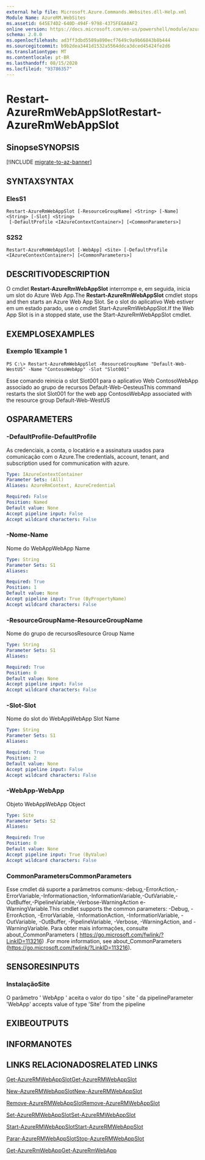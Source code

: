 ```yaml
---
external help file: Microsoft.Azure.Commands.Websites.dll-Help.xml
Module Name: AzureRM.WebSites
ms.assetid: 645E74D2-640D-494F-9798-4375FE6A0AF2
online version: https://docs.microsoft.com/en-us/powershell/module/azurerm.websites/restart-azurermwebappslot
schema: 2.0.0
ms.openlocfilehash: ad3ff3dbd5589a890ecf7649c9a9b66843b8b444
ms.sourcegitcommit: b9b2dea3441d1532a5564ddca3dced45424fe2d6
ms.translationtype: MT
ms.contentlocale: pt-BR
ms.lasthandoff: 08/15/2020
ms.locfileid: "93786357"
---
```

# <span data-ttu-id="9433b-101">Restart-AzureRmWebAppSlot</span><span class="sxs-lookup"><span data-stu-id="9433b-101">Restart-AzureRmWebAppSlot</span></span>

## <span data-ttu-id="9433b-102">Sinopse</span><span class="sxs-lookup"><span data-stu-id="9433b-102">SYNOPSIS</span></span>

[!INCLUDE [migrate-to-az-banner](../../includes/migrate-to-az-banner.md)]

## <span data-ttu-id="9433b-103">SYNTAX</span><span class="sxs-lookup"><span data-stu-id="9433b-103">SYNTAX</span></span>

### <span data-ttu-id="9433b-104">Eles</span><span class="sxs-lookup"><span data-stu-id="9433b-104">S1</span></span>
```
Restart-AzureRmWebAppSlot [-ResourceGroupName] <String> [-Name] <String> [-Slot] <String>
 [-DefaultProfile <IAzureContextContainer>] [<CommonParameters>]
```

### <span data-ttu-id="9433b-105">S2</span><span class="sxs-lookup"><span data-stu-id="9433b-105">S2</span></span>
```
Restart-AzureRmWebAppSlot [-WebApp] <Site> [-DefaultProfile <IAzureContextContainer>] [<CommonParameters>]
```

## <span data-ttu-id="9433b-106">DESCRITIVO</span><span class="sxs-lookup"><span data-stu-id="9433b-106">DESCRIPTION</span></span>
<span data-ttu-id="9433b-107">O cmdlet **Restart-AzureRmWebAppSlot** interrompe e, em seguida, inicia um slot do Azure Web App.</span><span class="sxs-lookup"><span data-stu-id="9433b-107">The **Restart-AzureRmWebAppSlot** cmdlet stops and then starts an Azure Web App Slot.</span></span>
<span data-ttu-id="9433b-108">Se o slot do aplicativo Web estiver em um estado parado, use o cmdlet Start-AzureRmWebAppSlot.</span><span class="sxs-lookup"><span data-stu-id="9433b-108">If the Web App Slot is in a stopped state, use the Start-AzureRmWebAppSlot cmdlet.</span></span>

## <span data-ttu-id="9433b-109">EXEMPLOS</span><span class="sxs-lookup"><span data-stu-id="9433b-109">EXAMPLES</span></span>

### <span data-ttu-id="9433b-110">Exemplo 1</span><span class="sxs-lookup"><span data-stu-id="9433b-110">Example 1</span></span>
```
PS C:\> Restart-AzureRmWebAppSlot -ResourceGroupName "Default-Web-WestUS" -Name "ContosoWebApp" -Slot "Slot001"
```

<span data-ttu-id="9433b-111">Esse comando reinicia o slot Slot001 para o aplicativo Web ContosoWebApp associado ao grupo de recursos Default-Web-Oesteus</span><span class="sxs-lookup"><span data-stu-id="9433b-111">This command restarts the slot Slot001 for the web app ContosoWebApp associated with the resource group Default-Web-WestUS</span></span>

## <span data-ttu-id="9433b-112">OS</span><span class="sxs-lookup"><span data-stu-id="9433b-112">PARAMETERS</span></span>

### <span data-ttu-id="9433b-113">-DefaultProfile</span><span class="sxs-lookup"><span data-stu-id="9433b-113">-DefaultProfile</span></span>
<span data-ttu-id="9433b-114">As credenciais, a conta, o locatário e a assinatura usados para comunicação com o Azure.</span><span class="sxs-lookup"><span data-stu-id="9433b-114">The credentials, account, tenant, and subscription used for communication with azure.</span></span>

```yaml
Type: IAzureContextContainer
Parameter Sets: (All)
Aliases: AzureRmContext, AzureCredential

Required: False
Position: Named
Default value: None
Accept pipeline input: False
Accept wildcard characters: False
```

### <span data-ttu-id="9433b-115">-Nome</span><span class="sxs-lookup"><span data-stu-id="9433b-115">-Name</span></span>
<span data-ttu-id="9433b-116">Nome do WebApp</span><span class="sxs-lookup"><span data-stu-id="9433b-116">WebApp Name</span></span>

```yaml
Type: String
Parameter Sets: S1
Aliases: 

Required: True
Position: 1
Default value: None
Accept pipeline input: True (ByPropertyName)
Accept wildcard characters: False
```

### <span data-ttu-id="9433b-117">-ResourceGroupName</span><span class="sxs-lookup"><span data-stu-id="9433b-117">-ResourceGroupName</span></span>
<span data-ttu-id="9433b-118">Nome do grupo de recursos</span><span class="sxs-lookup"><span data-stu-id="9433b-118">Resource Group Name</span></span>

```yaml
Type: String
Parameter Sets: S1
Aliases: 

Required: True
Position: 0
Default value: None
Accept pipeline input: False
Accept wildcard characters: False
```

### <span data-ttu-id="9433b-119">-Slot</span><span class="sxs-lookup"><span data-stu-id="9433b-119">-Slot</span></span>
<span data-ttu-id="9433b-120">Nome do slot do WebApp</span><span class="sxs-lookup"><span data-stu-id="9433b-120">WebApp Slot Name</span></span>

```yaml
Type: String
Parameter Sets: S1
Aliases: 

Required: True
Position: 2
Default value: None
Accept pipeline input: False
Accept wildcard characters: False
```

### <span data-ttu-id="9433b-121">-WebApp</span><span class="sxs-lookup"><span data-stu-id="9433b-121">-WebApp</span></span>
<span data-ttu-id="9433b-122">Objeto WebApp</span><span class="sxs-lookup"><span data-stu-id="9433b-122">WebApp Object</span></span>

```yaml
Type: Site
Parameter Sets: S2
Aliases: 

Required: True
Position: 0
Default value: None
Accept pipeline input: True (ByValue)
Accept wildcard characters: False
```

### <span data-ttu-id="9433b-123">CommonParameters</span><span class="sxs-lookup"><span data-stu-id="9433b-123">CommonParameters</span></span>
<span data-ttu-id="9433b-124">Esse cmdlet dá suporte a parâmetros comuns:-debug,-ErrorAction,-ErrorVariable,-Informationaction,-InformationVariable,-OutVariable,-OutBuffer,-PipelineVariable,-Verbose-WarningAction e-WarningVariable.</span><span class="sxs-lookup"><span data-stu-id="9433b-124">This cmdlet supports the common parameters: -Debug, -ErrorAction, -ErrorVariable, -InformationAction, -InformationVariable, -OutVariable, -OutBuffer, -PipelineVariable, -Verbose, -WarningAction, and -WarningVariable.</span></span> <span data-ttu-id="9433b-125">Para obter mais informações, consulte about_CommonParameters ( https://go.microsoft.com/fwlink/?LinkID=113216) .</span><span class="sxs-lookup"><span data-stu-id="9433b-125">For more information, see about_CommonParameters (https://go.microsoft.com/fwlink/?LinkID=113216).</span></span>

## <span data-ttu-id="9433b-126">SENSORES</span><span class="sxs-lookup"><span data-stu-id="9433b-126">INPUTS</span></span>

### <span data-ttu-id="9433b-127">Instalação</span><span class="sxs-lookup"><span data-stu-id="9433b-127">Site</span></span>
<span data-ttu-id="9433b-128">O parâmetro ' WebApp ' aceita o valor do tipo ' site ' da pipeline</span><span class="sxs-lookup"><span data-stu-id="9433b-128">Parameter 'WebApp' accepts value of type 'Site' from the pipeline</span></span>

## <span data-ttu-id="9433b-129">EXIBE</span><span class="sxs-lookup"><span data-stu-id="9433b-129">OUTPUTS</span></span>

## <span data-ttu-id="9433b-130">INFORMA</span><span class="sxs-lookup"><span data-stu-id="9433b-130">NOTES</span></span>

## <span data-ttu-id="9433b-131">LINKS RELACIONADOS</span><span class="sxs-lookup"><span data-stu-id="9433b-131">RELATED LINKS</span></span>

[<span data-ttu-id="9433b-132">Get-AzureRMWebAppSlot</span><span class="sxs-lookup"><span data-stu-id="9433b-132">Get-AzureRMWebAppSlot</span></span>](./Get-AzureRMWebAppSlot.md)

[<span data-ttu-id="9433b-133">New-AzureRMWebAppSlot</span><span class="sxs-lookup"><span data-stu-id="9433b-133">New-AzureRMWebAppSlot</span></span>](./New-AzureRMWebAppSlot.md)

[<span data-ttu-id="9433b-134">Remove-AzureRMWebAppSlot</span><span class="sxs-lookup"><span data-stu-id="9433b-134">Remove-AzureRMWebAppSlot</span></span>](./Remove-AzureRMWebAppSlot.md)

[<span data-ttu-id="9433b-135">Set-AzureRMWebAppSlot</span><span class="sxs-lookup"><span data-stu-id="9433b-135">Set-AzureRMWebAppSlot</span></span>](./Set-AzureRMWebAppSlot.md)

[<span data-ttu-id="9433b-136">Start-AzureRMWebAppSlot</span><span class="sxs-lookup"><span data-stu-id="9433b-136">Start-AzureRMWebAppSlot</span></span>](./Start-AzureRMWebAppSlot.md)

[<span data-ttu-id="9433b-137">Parar-AzureRMWebAppSlot</span><span class="sxs-lookup"><span data-stu-id="9433b-137">Stop-AzureRMWebAppSlot</span></span>](./Stop-AzureRMWebAppSlot.md)

[<span data-ttu-id="9433b-138">Get-AzureRmWebApp</span><span class="sxs-lookup"><span data-stu-id="9433b-138">Get-AzureRmWebApp</span></span>](./Get-AzureRmWebApp.md)
